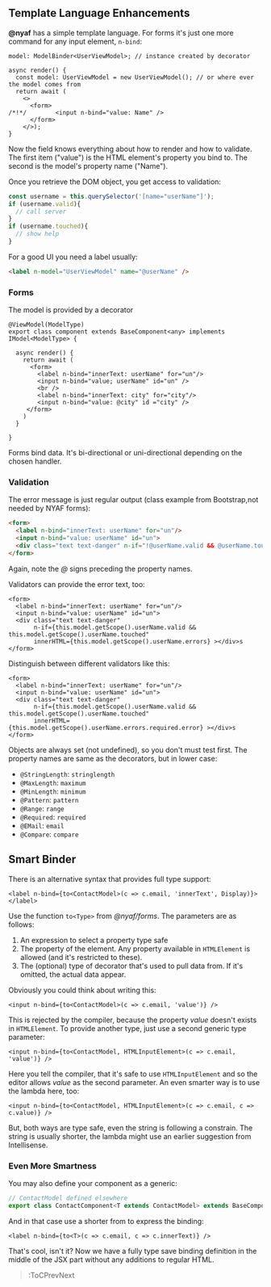 
## Template Language Enhancements

**@nyaf** has a simple template language. For forms it's just one more command for any input element, `n-bind`:

~~~tsx
model: ModelBinder<UserViewModel>; // instance created by decorator

async render() {
  const model: UserViewModel = new UserViewModel(); // or where ever the model comes from
  return await (
    <>
      <form>
/*!*/        <input n-bind="value: Name" />
      </form>
    </>);
}
~~~

Now the field knows everything about how to render and how to validate. The first item ("value")  is the HTML element's property you bind to. The second is the model's property name ("Name").

Once you retrieve the DOM object, you get access to validation:

~~~ts
const username = this.querySelector('[name="userName"]');
if (username.valid){
  // call server
}
if (username.touched){
  // show help
}
~~~

For a good UI you need a label usually:

~~~html
<label n-model="UserViewModel" name="@userName" />
~~~

### Forms

The model is provided by a decorator

~~~tsx
@ViewModel(ModelType)
export class component extends BaseComponent<any> implements IModel<ModelType> {

  async render() {
    return await (
      <form>
        <label n-bind="innerText: userName" for="un"/>
        <input n-bind="value; userName" id="un" />
        <br />
        <label n-bind="innerText: city" for="city"/>
        <input n-bind="value: @city" id ="city" />
     </form>
    )
  }

}
~~~

Forms bind data. It's bi-directional or uni-directional depending on the chosen handler.

### Validation

The error message is just regular output (class example from Bootstrap,not needed by NYAF forms):

~~~html
<form>
  <label n-bind="innerText: userName" for="un"/>
  <input n-bind="value: userName" id="un">
  <div class="text text-danger" n-if="!@userName.valid && @userName.touched">Oops, something got wrong</div>
</form>
~~~

Again, note the *@* signs preceding the property names.

Validators can provide the error text, too:

~~~tsx
<form>
  <label n-bind="innerText: userName" for="un"/>
  <input n-bind="value: userName" id="un">
  <div class="text text-danger"
       n-if={this.model.getScope().userName.valid && this.model.getScope().userName.touched"
       innerHTML={this.model.getScope().userName.errors} ></div>s
</form>
~~~

Distinguish between different validators like this:

~~~tsx
<form>
  <label n-bind="innerText: userName" for="un"/>
  <input n-bind="value: userName" id="un">
  <div class="text text-danger"
       n-if={this.model.getScope().userName.valid && this.model.getScope().userName.touched"
       innerHTML={this.model.getScope().userName.errors.required.error} ></div>s
</form>
~~~

Objects are always set (not undefined), so you don't must test first. The property names are same as the decorators, but in lower case:

* `@StringLength`: `stringlength`
* `@MaxLength`: `maximum`
* `@MinLength`: `minimum`
* `@Pattern`: `pattern`
* `@Range`: `range`
* `@Required`: `required`
* `@EMail`: `email`
* `@Compare`: `compare`

## Smart Binder

There is an alternative syntax that provides full type support:

~~~tsx
<label n-bind={to<ContactModel>(c => c.email, 'innerText', Display)}></label>
~~~

Use the function `to<Type>` from *@nyaf/forms*. The parameters are as follows:

1. An expression to select a property type safe
2. The property of the element. Any property available in `HTMLElement` is allowed (and it's restricted to these).
3. The (optional) type of decorator that's used to pull data from. If it's omitted, the actual data appear.

Obviously you could think about writing this:

~~~tsx
<input n-bind={to<ContactModel>(c => c.email, 'value')} />
~~~

This is rejected by the compiler, because the property *value* doesn't exists in `HTMLElement`. To provide another type, just use a second generic type parameter:

~~~tsx
<input n-bind={to<ContactModel, HTMLInputElement>(c => c.email, 'value')} />
~~~

Here you tell the compiler, that it's safe to use `HTMLInputElement` and so the editor allows *value* as the second parameter. An even smarter way is to use the lambda here, too:

~~~tsx
<input n-bind={to<ContactModel, HTMLInputElement>(c => c.email, c => c.value)} />
~~~

But, both ways are type safe, even the string is following a constrain. The string is usually shorter, the lambda might use an earlier suggestion from Intellisense.

### Even More Smartness

You may also define your component as a generic:

~~~ts
// ContactModel defined elsewhere
export class ContactComponent<T extends ContactModel> extends BaseComponent implements IModel<ContactModel> {
~~~

And in that case use a shorter from to express the binding:

~~~tsx
<label n-bind={to<T>(c => c.email, c => c.innerText)} />
~~~

That's cool, isn't it? Now we have a fully type save binding definition in the middle of the JSX part without any additions to regular HTML.

> :ToCPrevNext

